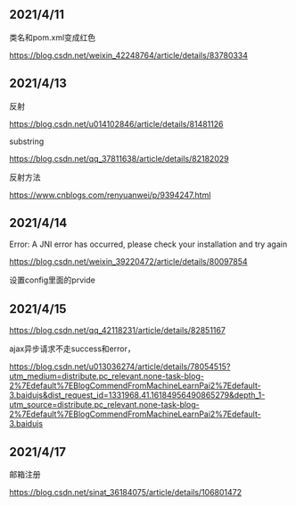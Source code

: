 ## 2021/4/11

类名和pom.xml变成红色

https://blog.csdn.net/weixin_42248764/article/details/83780334

## 2021/4/13

反射

https://blog.csdn.net/u014102846/article/details/81481126

substring

https://blog.csdn.net/qq_37811638/article/details/82182029

反射方法

https://www.cnblogs.com/renyuanwei/p/9394247.html

## 2021/4/14

Error: A JNI error has occurred, please check your installation and try again

https://blog.csdn.net/weixin_39220472/article/details/80097854

设置config里面的prvide

## 2021/4/15

https://blog.csdn.net/qq_42118231/article/details/82851167

ajax异步请求不走success和error，

https://blog.csdn.net/u013036274/article/details/78054515?utm_medium=distribute.pc_relevant.none-task-blog-2%7Edefault%7EBlogCommendFromMachineLearnPai2%7Edefault-3.baidujs&dist_request_id=1331968.41.16184956490865279&depth_1-utm_source=distribute.pc_relevant.none-task-blog-2%7Edefault%7EBlogCommendFromMachineLearnPai2%7Edefault-3.baidujs

## 2021/4/17

邮箱注册

https://blog.csdn.net/sinat_36184075/article/details/106801472